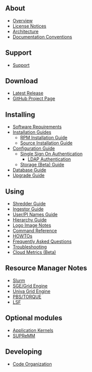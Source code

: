 About
-----

- [Overview](index.html)
- [License Notices](notices.html)
- [Architecture](architecture.html)
- [Documentation Conventions](docs-conventions.html)

Support
-------

- [Support](support.html)

Download
--------

- [Latest Release](https://github.com/ubccr/xdmod/releases/latest)
- [GitHub Project Page](https://github.com/ubccr/xdmod)

Installing
----------

- [Software Requirements](software-requirements.html)
- [Installation Guides](install.html)
   - [RPM Installation Guide](install-rpm.html)
   - [Source Installation Guide](install-source.html)
- [Configuration Guide](configuration.html)
   - [Single Sign On Authentication](simpleSAMLphp.html)
     - [LDAP Authentication](simpleSAMLphp-ldap.html)
   - [Storage (Beta) Guide](storage.html)
- [Database Guide](databases.html)
- [Upgrade Guide](upgrade.html)

Using
-----

- [Shredder Guide](shredder.html)
- [Ingestor Guide](ingestor.html)
- [User/PI Names Guide](user-names.html)
- [Hierarchy Guide](hierarchy.html)
- [Logo Image Notes](logo-image.html)
- [Command Reference](commands.html)
- [HOWTOs](howto.html)
- [Frequently Asked Questions](faq.html)
- [Troubleshooting](troubleshooting.html)
- [Cloud Metrics (Beta)](cloud.html)

Resource Manager Notes
----------------------

- [Slurm](resource-manager-slurm.html)
- [SGE/Grid Engine](resource-manager-sge.html)
- [Univa Grid Engine](resource-manager-uge.html)
- [PBS/TORQUE](resource-manager-pbs.html)
- [LSF](resource-manager-lsf.html)

Optional modules
----------------

- [Application Kernels](http://appkernels.xdmod.org/ak-overview.html)
- [SUPReMM](http://supremm.xdmod.org/supremm-overview.html)

Developing
----------

- [Code Organization](dev-code-organization.html)
